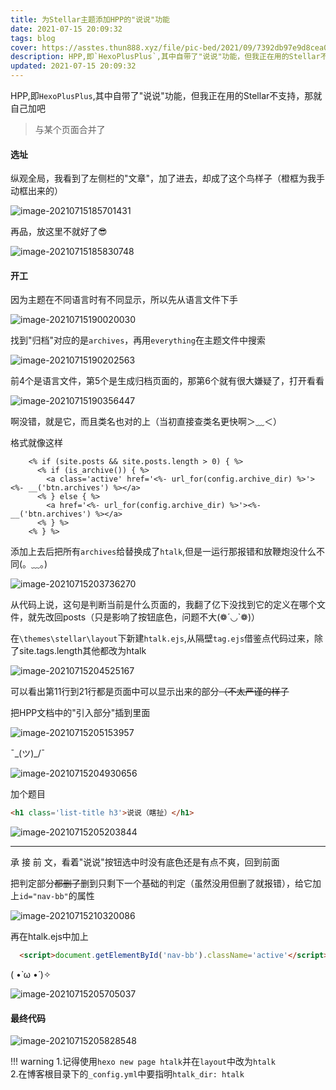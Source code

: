 ```yaml
---
title: 为Stellar主题添加HPP的"说说"功能
date: 2021-07-15 20:09:32
tags: blog
cover: https://asstes.thun888.xyz/file/pic-bed/2021/09/7392db97e9d8cea0eb0a6a60656695b5.png
description: HPP,即`HexoPlusPlus`,其中自带了"说说"功能，但我正在用的Stellar不支持，那就自己加吧
updated: 2021-07-15 20:09:32
---
```


HPP,即`HexoPlusPlus`,其中自带了"说说"功能，但我正在用的Stellar不支持，那就自己加吧

> 与某个页面合并了

#### 选址

纵观全局，我看到了左侧栏的"文章"，加了进去，却成了这个鸟样子（橙框为我手动框出来的）

![image-20210715185701431](https://cdn.jsdelivr.net/gh/thun888/tuku@master/img/image-20210715185701431.png)

再品，放这里不就好了😎

![image-20210715185830748](https://cdn.jsdelivr.net/gh/thun888/tuku@master/img/image-20210715185830748.png)

#### 开工

因为主题在不同语言时有不同显示，所以先从语言文件下手

![image-20210715190020030](https://cdn.jsdelivr.net/gh/thun888/tuku@master/img/image-20210715190020030.png)

找到"归档"对应的是`archives`，再用`everything`在主题文件中搜索

![image-20210715190202563](https://cdn.jsdelivr.net/gh/thun888/tuku@master/img/image-20210715190202563.png)

前4个是语言文件，第5个是生成归档页面的，那第6个就有很大嫌疑了，打开看看

![image-20210715190356447](https://cdn.jsdelivr.net/gh/thun888/tuku@master/img/image-20210715190356447.png)

啊没错，就是它，而且类名也对的上（当初直接查类名更快啊＞﹏＜）

格式就像这样

```
    <% if (site.posts && site.posts.length > 0) { %>
      <% if (is_archive()) { %>
        <a class='active' href='<%- url_for(config.archive_dir) %>'><%- __('btn.archives') %></a>
      <% } else { %>
        <a href='<%- url_for(config.archive_dir) %>'><%- __('btn.archives') %></a>
      <% } %>
    <% } %>
```

添加上去后把所有`archives`给替换成了`htalk`,但是一运行那报错和放鞭炮没什么不同(。﹏。)

![image-20210715203736270](https://cdn.jsdelivr.net/gh/thun888/tuku@master/img/image-20210715203736270.png)

从代码上说，这句是判断当前是什么页面的，我翻了亿下没找到它的定义在哪个文件，就先改回posts（只是影响了按钮底色，问题不大(❁´◡`❁)）



在`\themes\stellar\layout`下新建`htalk.ejs`,从隔壁`tag.ejs`借鉴点代码过来，除了site.tags.length其他都改为htalk

![image-20210715204525167](https://cdn.jsdelivr.net/gh/thun888/tuku@master/img/image-20210715204525167.png)

可以看出第11行到21行都是页面中可以显示出来的部分~~（不太严谨的样子~~

把HPP文档中的"引入部分"插到里面

![image-20210715205153957](https://cdn.jsdelivr.net/gh/thun888/tuku@master/img/image-20210715205153957.png)

¯\_(ツ)_/¯

![image-20210715204930656](https://cdn.jsdelivr.net/gh/thun888/tuku@master/img/image-20210715204930656.png)

加个题目

```html
<h1 class='list-title h3'>说说（瞎扯）</h1>
```

![image-20210715205203844](https://cdn.jsdelivr.net/gh/thun888/tuku@master/img/image-20210715205203844.png)

------

承 接 前 文，看着"说说"按钮选中时没有底色还是有点不爽，回到前面

把判定部分~~都删了~~删到只剩下一个基础的判定（虽然没用但删了就报错），给它加上`id="nav-bb"`的属性

![image-20210715210320086](https://cdn.jsdelivr.net/gh/thun888/tuku@master/img/image-20210715210320086.png)

再在htalk.ejs中加上

```html
  <script>document.getElementById('nav-bb').className='active'</script>
```

( •̀ ω •́ )✧

![image-20210715205705037](https://cdn.jsdelivr.net/gh/thun888/tuku@master/img/image-20210715205705037.png)

#### 最终代码

![image-20210715205828548](https://cdn.jsdelivr.net/gh/thun888/tuku@master/img/image-20210715205828548.png)

!!!  warning
    1.记得使用`hexo new page htalk`并在`layout`中改为`htalk`<br>
    2.在博客根目录下的`_config.yml`中要指明`htalk_dir: htalk`



